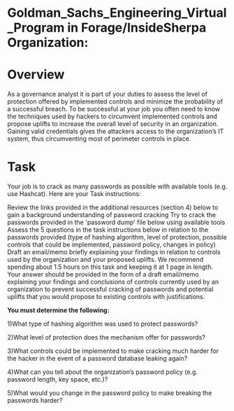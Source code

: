 # Goldman_Sachs_Engineering_Virtual_Program in Forage/InsideSherpa Organization:
# Overview
As a governance analyst it is part of your duties to assess the level of protection offered by implemented controls and minimize the probability of a successful breach. To be successful at your job you often need to know the techniques used by hackers to circumvent implemented controls and propose uplifts to increase the overall level of security in an organization. Gaining valid credentials gives the attackers access to the organization’s IT system, thus circumventing most of perimeter controls in place.


# Task 
Your job is to crack as many passwords as possible with available tools (e.g. use Hashcat). Here are your Task instructions:

Review the links provided in the additional resources (section 4) below to gain a background understanding of password cracking
Try to crack the passwords provided in the 'password dump' file below using available tools
Assess the 5 questions in the task instructions below in relation to the passwords provided (type of hashing algorithm, level of protection, possible controls that could be implemented, password policy, changes in policy)
Draft an email/memo briefly explaining your findings in relation to controls used by the organization and your proposed uplifts. We recommend spending about 1.5 hours on this task and keeping it at 1 page in length. 
Your answer should be provided in the form of a draft email/memo explaining your findings and conclusions of controls currently used by an organization to prevent successful cracking of passwords and potential uplifts that you would propose to existing controls with justifications.

**You must determine the following:**

1)What type of hashing algorithm was used to protect passwords?

2)What level of protection does the mechanism offer for passwords?

3)What controls could be implemented to make cracking much harder for the hacker in the event of a password database leaking again?

4)What can you tell about the organization’s password policy (e.g. password length, key space, etc.)?

5)What would you change in the password policy to make breaking the passwords harder? 

